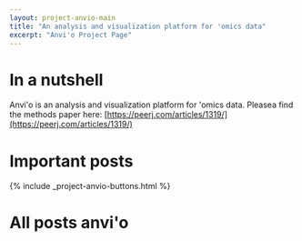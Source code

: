 ```yaml
---
layout: project-anvio-main
title: "An analysis and visualization platform for 'omics data"
excerpt: "Anvi'o Project Page"
---
```

# In a nutshell

Anvi'o is an analysis and visualization platform for 'omics data. Pleasea find the methods paper here: [https://peerj.com/articles/1319/](https://peerj.com/articles/1319/) 

# Important posts

{% include _project-anvio-buttons.html %}

# All posts anvi'o
